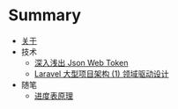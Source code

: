 # Summary

* [关于](README.md)
* 技术
    * [深入浅出 Json Web Token](2019-11-19-json-web-token-tutorial.md)
    * [Laravel 大型项目架构 (1) 领域驱动设计](2019-11-20-laravel-beyond-curd-domain-oriented.md)
* 随笔
    * [进度表原理](2019-11-20-schedule.md)

